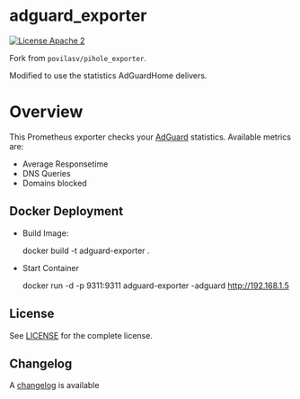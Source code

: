# adguard_exporter

[![License Apache 2][badge-license]](LICENSE)

Fork from `povilasv/pihole_exporter`.

Modified to use the statistics AdGuardHome delivers.

# Overview 

This Prometheus exporter checks your [AdGuard](https://github.com/AdguardTeam/AdGuardHome) statistics. Available metrics are:

-   Average Responsetime
-   DNS Queries
-   Domains blocked

## Docker Deployment

-   Build Image:

    docker build -t adguard-exporter .

-   Start Container

    docker run -d -p 9311:9311 adguard-exporter -adguard http://192.168.1.5

## License

See [LICENSE](LICENSE) for the complete license.

## Changelog

A [changelog](ChangeLog.md) is available

[badge-license]: https://img.shields.io/badge/license-Apache2-green.svg?style=flat
